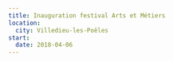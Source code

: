 ```yaml
---
title: Inauguration festival Arts et Métiers
location:
  city: Villedieu-les-Poêles
start:
  date: 2018-04-06
---
```

